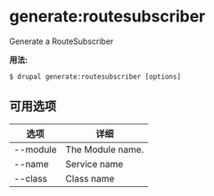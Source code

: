 # generate:routesubscriber
Generate a RouteSubscriber

**用法:**
```
$ drupal generate:routesubscriber [options]
```

## 可用选项
选项 | 详细
-------|-------------
--module | The Module name.
--name | Service name
--class | Class name
